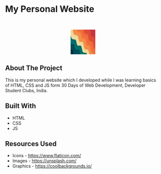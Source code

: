 # My Personal Website

<br />
<p align="center">
  <a href="https://risav-sarkar.github.io/">
    <img src="Img/sample.png" alt="Logo" width="80" height="80">
  </a>
</p>

## About The Project

This is my personal website which I developed while I was learning basics of HTML, CSS and JS form 30 Days of Web Development, Developer Student Clubs, India. 

## Built With
* HTML
* CSS
* JS

## Resources Used
* Icons - https://www.flaticon.com/
* Images - https://unsplash.com/ 
* Graphics - https://coolbackgrounds.io/
